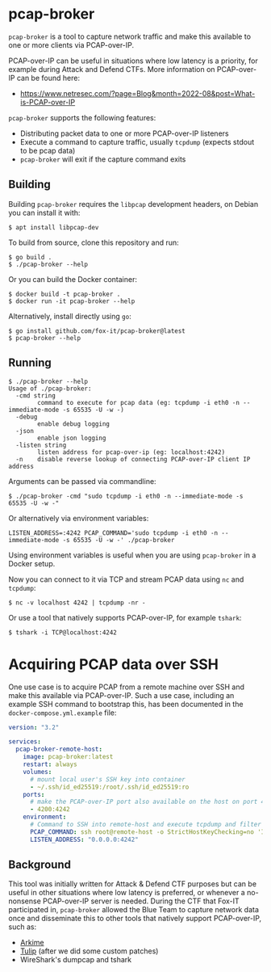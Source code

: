 # pcap-broker

`pcap-broker` is a tool to capture network traffic and make this available to one or more clients via PCAP-over-IP.

PCAP-over-IP can be useful in situations where low latency is a priority, for example during Attack and Defend CTFs.
More information on PCAP-over-IP can be found here:

 * https://www.netresec.com/?page=Blog&month=2022-08&post=What-is-PCAP-over-IP

`pcap-broker` supports the following features:

 * Distributing packet data to one or more PCAP-over-IP listeners
 * Execute a command to capture traffic, usually `tcpdump` (expects stdout to be pcap data)
 * `pcap-broker` will exit if the capture command exits

## Building

Building `pcap-broker` requires the `libpcap` development headers, on Debian you can install it with:

```shell
$ apt install libpcap-dev
```

To build from source, clone this repository and run:

```shell
$ go build .
$ ./pcap-broker --help
```

Or you can build the Docker container:

```shell
$ docker build -t pcap-broker .
$ docker run -it pcap-broker --help
```

Alternatively, install directly using `go`:

```shell
$ go install github.com/fox-it/pcap-broker@latest
$ pcap-broker --help
```

## Running

```shell
$ ./pcap-broker --help
Usage of ./pcap-broker:
  -cmd string
        command to execute for pcap data (eg: tcpdump -i eth0 -n --immediate-mode -s 65535 -U -w -)
  -debug
        enable debug logging
  -json
        enable json logging
  -listen string
        listen address for pcap-over-ip (eg: localhost:4242)
  -n    disable reverse lookup of connecting PCAP-over-IP client IP address
```

Arguments can be passed via commandline:

```shell
$ ./pcap-broker -cmd "sudo tcpdump -i eth0 -n --immediate-mode -s 65535 -U -w -"
```

Or alternatively via environment variables:

```shell
LISTEN_ADDRESS=:4242 PCAP_COMMAND='sudo tcpdump -i eth0 -n --immediate-mode -s 65535 -U -w -' ./pcap-broker
```

Using environment variables is useful when you are using `pcap-broker` in a Docker setup.

Now you can connect to it via TCP and stream PCAP data using `nc` and `tcpdump`:

```shell
$ nc -v localhost 4242 | tcpdump -nr -
```

Or use a tool that natively supports PCAP-over-IP, for example `tshark`:

```shell
$ tshark -i TCP@localhost:4242
```

# Acquiring PCAP data over SSH

One use case is to acquire PCAP from a remote machine over SSH and make this available via PCAP-over-IP.
Such a use case, including an example SSH command to bootstrap this, has been documented in the `docker-compose.yml.example` file:

```yaml
version: "3.2"

services:
  pcap-broker-remote-host:
    image: pcap-broker:latest
    restart: always
    volumes:
      # mount local user's SSH key into container
      - ~/.ssh/id_ed25519:/root/.ssh/id_ed25519:ro 
    ports:
      # make the PCAP-over-IP port also available on the host on port 4200
      - 4200:4242
    environment:
      # Command to SSH into remote-host and execute tcpdump and filter out it's own SSH client traffic
      PCAP_COMMAND: ssh root@remote-host -o StrictHostKeyChecking=no 'IFACE=$$(ip route show to default | grep -Po1 "dev \K\w+") && BPF=$$(echo $$SSH_CLIENT | awk "{printf \"not (host %s and port %s and %s)\", \$$1, \$$2, \$$3;}") && tcpdump -U --immediate-mode -ni $$IFACE $$BPF -s 65535 -w -'                                 
      LISTEN_ADDRESS: "0.0.0.0:4242"
```

## Background

This tool was initially written for Attack & Defend CTF purposes but can be useful in other situations where low latency is preferred, or whenever a no-nonsense PCAP-over-IP server is needed. During the CTF that Fox-IT participated in, `pcap-broker` allowed the Blue Team to capture network data once and disseminate this to other tools that natively support PCAP-over-IP, such as:

* [Arkime](https://arkime.com/)
* [Tulip](https://github.com/OpenAttackDefenseTools/tulip) (after we did some custom patches)
* WireShark's dumpcap and tshark
